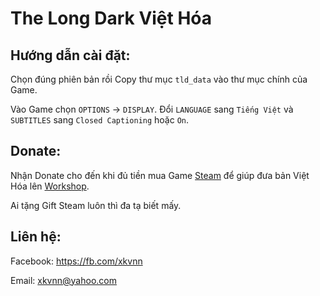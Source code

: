 # The Long Dark Việt Hóa

## Hướng dẫn cài đặt:
Chọn đúng phiên bản rồi Copy thư mục `tld_data` vào thư mục chính của Game.

Vào Game chọn `OPTIONS` -> `DISPLAY`. Đổi `LANGUAGE` sang `Tiếng Việt` và `SUBTITLES` sang `Closed Captioning` hoặc `On`.

## Donate:
Nhận Donate cho đến khi đủ tiền mua Game [Steam](http://store.steampowered.com/app/305620/) để giúp đưa bản Việt Hóa lên [Workshop](http://steamcommunity.com/app/305620/workshop/).

Ai tặng Gift Steam luôn thì đa tạ biết mấy.

## Liên hệ:
Facebook: https://fb.com/xkvnn

Email: xkvnn@yahoo.com

